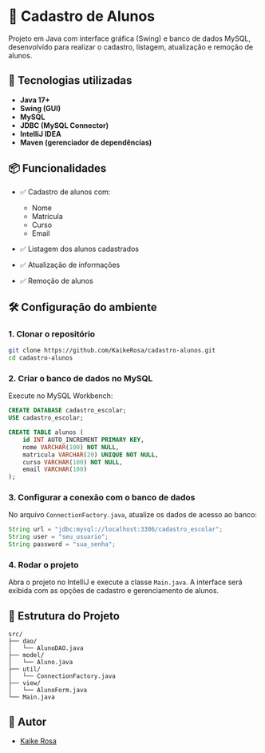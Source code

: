 # 📘 Cadastro de Alunos

Projeto em Java com interface gráfica (Swing) e banco de dados MySQL, desenvolvido para realizar o cadastro, listagem, atualização e remoção de alunos.

## 🧰 Tecnologias utilizadas

- **Java 17+**
- **Swing (GUI)**
- **MySQL**
- **JDBC (MySQL Connector)**
- **IntelliJ IDEA**
- **Maven (gerenciador de dependências)**

## 📦 Funcionalidades

- ✅ Cadastro de alunos com:
  - Nome
  - Matrícula
  - Curso
  - Email

- ✅ Listagem dos alunos cadastrados  
- ✅ Atualização de informações  
- ✅ Remoção de alunos

## 🛠️ Configuração do ambiente

### 1. Clonar o repositório

```bash
git clone https://github.com/KaikeRosa/cadastro-alunos.git
cd cadastro-alunos
```

### 2. Criar o banco de dados no MySQL

Execute no MySQL Workbench:

```sql
CREATE DATABASE cadastro_escolar;
USE cadastro_escolar;

CREATE TABLE alunos (
    id INT AUTO_INCREMENT PRIMARY KEY,
    nome VARCHAR(100) NOT NULL,
    matricula VARCHAR(20) UNIQUE NOT NULL,
    curso VARCHAR(100) NOT NULL,
    email VARCHAR(100)
);
```

### 3. Configurar a conexão com o banco de dados

No arquivo `ConnectionFactory.java`, atualize os dados de acesso ao banco:

```java
String url = "jdbc:mysql://localhost:3306/cadastro_escolar";
String user = "seu_usuario";
String password = "sua_senha";
```

### 4. Rodar o projeto

Abra o projeto no IntelliJ e execute a classe `Main.java`. A interface será exibida com as opções de cadastro e gerenciamento de alunos.

## 📁 Estrutura do Projeto

```
src/
├── dao/
│   └── AlunoDAO.java
├── model/
│   └── Aluno.java
├── util/
│   └── ConnectionFactory.java
├── view/
│   └── AlunoForm.java
└── Main.java
```

## 👤 Autor

- [Kaike Rosa](https://github.com/KaikeRosa)